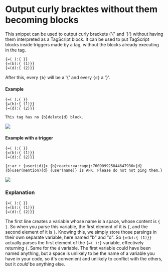 # Output curly bracktes without them becoming blocks
This snippet can be used to output curly brackets ('{' and '}') without having them interpreted as a TagScript block. It can be used to put TagScript blocks inside triggers made by a tag, without the blocks already executing in the tag.
```
{=( ):{ }}
{=(b):{ (1)}}
{=(d):{ (2)}}
```
After this, every `{b}` will be a '{' and every `{d}` a '}'.

#### Example

```
{=( ):{ }}
{=(b):{ (1)}}
{=(d):{ (2)}}

This tag has no {b}delete{d} block.
```

![](https://i.imgur.com/FykQdVG.png)

#### Example with a trigger

```
{=( ):{ }}
{=(b):{ (1)}}
{=(d):{ (2)}}

{c:ar + {user(id)}> {b}reactu:<a:ragej:760909925844647936>{d}
{b}user(mention){d} {user(name)} is AFK. Please do not not ping them.}
```

![](https://i.imgur.com/A5PHS02.png)

### Explanation

```
{=( ):{ }}
{=(b):{ (1)}}
{=(d):{ (2)}}
```
The first line creates a variable whose name is a space, whose content is `{ }`. So when you parse this variable, the first element of it is `{`, and the second element of it is `}`.
Knowing this, we simply store those parsings in their own separate variable, here named "b" and "d".
So `{=(b):{ (1)}}` actually parses the first element of the `{=( ):}` variable, effectively returning `{`. Same for the `d` variable.
The first variable could have been named anything, but a space is unlikely to be the name of a variable you have in your code, so it's convenient and unlikely to conflict with the others, but it *could* be anything else.
